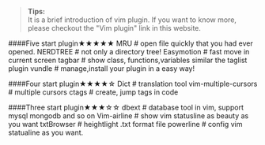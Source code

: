 ><b>Tips:</b><br>
    It is a brief introduction of vim plugin. If you want to know more, please checkout the "Vim plugin" link in this website.

####Five start plugin★★★★★
	MRU         # open file quickly that you had ever opened.
	NERDTREE    # not only a directory tree!
	Easymotion  # fast move in current screen 
	tagbar      # show class, functions,variables similar the taglist plugin
    vundle      # manage,install your plugin in a easy way!

####Four start plugin★★★★☆
	Dict        # translation tool
	vim-multiple-cursors  # multiple cursors
    ctags       # create, jump tags in code

####Three start plugin★★★☆☆
	dbext       # database tool in vim, support mysql mongodb and so on
    Vim-airline # show vim statusline as beauty as you want 
	txtBrowser  # heightlight .txt format file
    powerline   # config vim statualine as you want.

